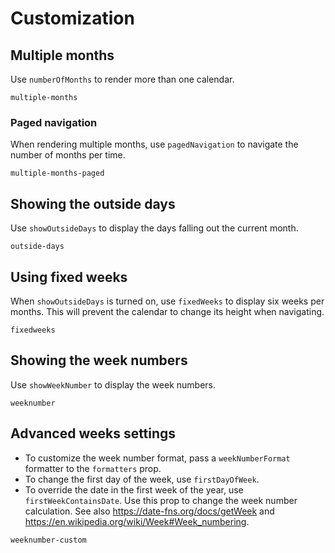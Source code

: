 # Customization

## Multiple months

Use `numberOfMonths` to render more than one calendar.

```include-example
multiple-months
```

### Paged navigation

When rendering multiple months, use `pagedNavigation` to navigate the number of
months per time.

```include-example
multiple-months-paged
```

## Showing the outside days

Use `showOutsideDays` to display the days falling out the current month.

```include-example
outside-days
```

## Using fixed weeks

When `showOutsideDays` is turned on, use `fixedWeeks` to display six weeks per
months. This will prevent the calendar to change its height when navigating.

```include-example
fixedweeks
```

## Showing the week numbers

Use `showWeekNumber` to display the week numbers.

```include-example
weeknumber
```

## Advanced weeks settings

- To customize the week number format, pass a `weekNumberFormat` formatter to the `formatters` prop.
- To change the first day of the week, use `firstDayOfWeek`.
- To override the date in the first week of the year, use
  `firstWeekContainsDate`. Use this prop to change the week number calculation.
  See also https://date-fns.org/docs/getWeek and
  https://en.wikipedia.org/wiki/Week#Week_numbering.

```include-example
weeknumber-custom
```
